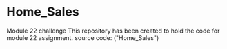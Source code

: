# Home_Sales
Module 22 challenge
This repository has been created to hold the code for module 22 assignment. 
source code: ("Home_Sales")
